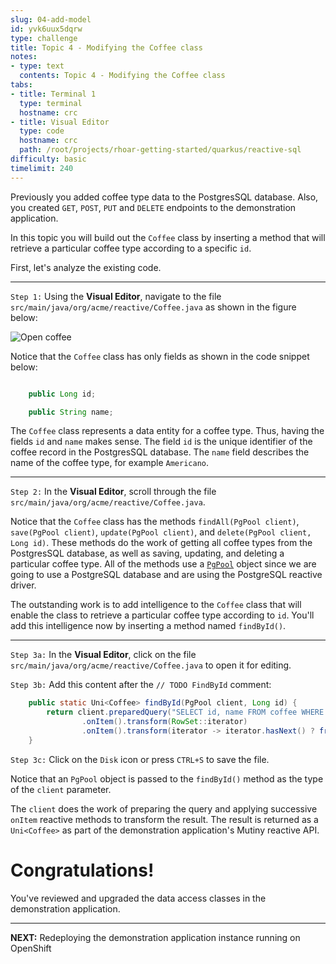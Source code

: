 ```yaml
---
slug: 04-add-model
id: yvk6uux5dqrw
type: challenge
title: Topic 4 - Modifying the Coffee class
notes:
- type: text
  contents: Topic 4 - Modifying the Coffee class
tabs:
- title: Terminal 1
  type: terminal
  hostname: crc
- title: Visual Editor
  type: code
  hostname: crc
  path: /root/projects/rhoar-getting-started/quarkus/reactive-sql
difficulty: basic
timelimit: 240
---
```

Previously you added coffee type data to the PostgresSQL database. Also, you created `GET`, `POST`, `PUT` and `DELETE` endpoints to the demonstration application.

In this topic you will build out the `Coffee` class by inserting a method that will retrieve a particular coffee type according to a specific `id`.

First, let's analyze the existing code.

----

`Step 1:` Using the **Visual Editor**, navigate to the file `src/main/java/org/acme/reactive/Coffee.java` as shown in the figure below:

![Open coffee](../assets/open-coffee.png)

Notice that the `Coffee` class has only fields as shown in the code snippet below:

```java

    public Long id;

    public String name;

```

The `Coffee` class represents a data entity for a coffee type. Thus, having the fields `id` and `name` makes sense. The field `id` is the unique identifier of the coffee record in the PostgresSQL database. The `name` field describes the name of the coffee type, for example `Americano`.

----

`Step 2:` In the **Visual Editor**, scroll through the file `src/main/java/org/acme/reactive/Coffee.java`.

Notice that the `Coffee` class has the methods `findAll(PgPool client)`, `save(PgPool client)`, `update(PgPool client)`, and `delete(PgPool client, Long id)`. These methods do the work of getting all coffee types from the PostgresSQL database, as well as saving, updating, and deleting a particular coffee type. All of the methods use a [`PgPool`](https://pgpool.net/mediawiki/index.php/Main_Page) object since we are going to use a PostgreSQL database and are using the PostgreSQL reactive driver.

The outstanding work is to add intelligence to the `Coffee` class that will enable the class to retrieve a particular coffee type according to `id`. You'll add this intelligence now by inserting a method named `findById()`.

----

`Step 3a:` In the **Visual Editor**, click on the file `src/main/java/org/acme/reactive/Coffee.java` to open it for editing.

`Step 3b:` Add this content after the `// TODO FindById` comment:

```java
    public static Uni<Coffee> findById(PgPool client, Long id) {
        return client.preparedQuery("SELECT id, name FROM coffee WHERE id = $1").execute(Tuple.of(id))
                .onItem().transform(RowSet::iterator)
                .onItem().transform(iterator -> iterator.hasNext() ? from(iterator.next()) : null);
    }
```
`Step 3c:` Click on the `Disk` icon or press `CTRL+S` to save the file.

Notice that an `PgPool` object is passed to the `findById()` method as the type of the `client` parameter.

The `client` does the work of preparing the query and applying successive `onItem` reactive methods to transform the result. The result is returned as a `Uni<Coffee>` as part of the demonstration application's Mutiny reactive API.


# Congratulations!

You've reviewed and upgraded the data access classes in the demonstration application.

----

**NEXT:** Redeploying the demonstration application instance running on OpenShift